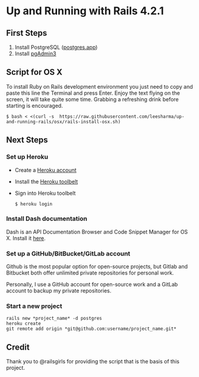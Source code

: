 # Up and Running with Rails 4.2.1

## First Steps

1. Install PostgreSQL ([postgres.app](http://postgresapp.com))
2. Install [pgAdmin3](http://www.postgresql.org/ftp/pgadmin3/release/)

## Script for OS X

To install Ruby on Rails development environment you just need to copy and paste this line the Terminal and press Enter. Enjoy the text flying on the screen, it will take quite some time. Grabbing a refreshing drink before starting is encouraged.

    $ bash < <(curl -s  https://raw.githubusercontent.com/leesharma/up-and-running-rails/osx/rails-install-osx.sh)

## Next Steps

### Set up Heroku

- Create a [Heroku account][heroku]

[heroku]: https://heroku.com/

- Install the [Heroku toolbelt][toolbelt]

[toolbelt]: https://toolbelt.heroku.com

- Sign into Heroku toolbelt

      $ heroku login

### Install Dash documentation

Dash is an API Documentation Browser and Code Snippet Manager for OS X. Install it [here][dash].

[dash]: https://kapeli.com/dash

### Set up a GitHub/BitBucket/GitLab account

Github is the most popular option for open-source projects, but Gitlab and Bitbucket both 
offer unlimited private repositories for personal work. 

Personally, I use a GitHub account for open-source work and a GitLab account to backup my
private repositories.

### Start a new project

    rails new *project_name* -d postgres
    heroku create
    git remote add origin *git@github.com:username/project_name.git*

## Credit

Thank you to @railsgirls for providing the script that is the basis of this project.





